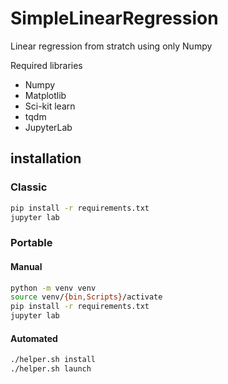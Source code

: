 # SimpleLinearRegression

Linear regression from stratch using only Numpy

Required libraries

- Numpy
- Matplotlib
- Sci-kit learn
- tqdm
- JupyterLab

## installation

### Classic

```bash
pip install -r requirements.txt
jupyter lab
```

### Portable

#### Manual

```bash
python -m venv venv
source venv/{bin,Scripts}/activate
pip install -r requirements.txt
jupyter lab
```

#### Automated

```bash
./helper.sh install
./helper.sh launch
```
